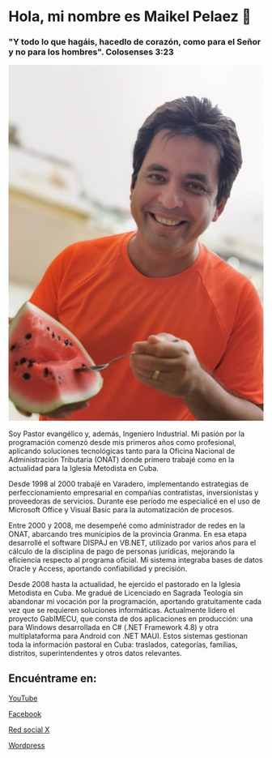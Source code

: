 # Hola, mi nombre es Maikel Pelaez 👋

### "Y todo lo que hagáis, hacedlo de corazón, como para el Señor y no para los hombres". Colosenses 3:23

![Saludos](mpmerd.jpeg)

Soy Pastor evangélico y, además, Ingeniero Industrial. Mi pasión por la programación comenzó desde mis primeros años como profesional, aplicando soluciones tecnológicas tanto para la Oficina Nacional de Administración Tributaria (ONAT) donde primero trabajé como en la actualidad para la Iglesia Metodista en Cuba.

Desde 1998 al 2000 trabajé en Varadero, implementando estrategias de perfeccionamiento empresarial en compañías contratistas, inversionistas y proveedoras de servicios. Durante ese período me especialicé en el uso de Microsoft Office y Visual Basic para la automatización de procesos.

Entre 2000 y 2008, me desempeñé como administrador de redes en la ONAT, abarcando tres municipios de la provincia Granma. En esa etapa desarrollé el software DISPAJ en VB.NET, utilizado por varios años para el cálculo de la disciplina de pago de personas jurídicas, mejorando la eficiencia respecto al programa oficial. Mi sistema integraba bases de datos Oracle y Access, aportando confiabilidad y precisión.

Desde 2008 hasta la actualidad, he ejercido el pastorado en la Iglesia Metodista en Cuba. Me gradué de Licenciado en Sagrada Teología sin abandonar mi vocación por la programación, aportando gratuitamente cada vez que se requieren soluciones informáticas. Actualmente lidero el proyecto GabIMECU, que consta de dos aplicaciones en producción: una para Windows desarrollada en C# (.NET Framework 4.8) y otra multiplataforma para Android con .NET MAUI. Estos sistemas gestionan toda la información pastoral en Cuba: traslados, categorías, familias, distritos, superintendentes y otros datos relevantes.


## Encuéntrame en:

[YouTube](https://youtube.com/@mpmerd)

[Facebook](https://facebook.com/maikel.pelaez)

[Red social X](https://x.com/maikelpelaez)

[Wordpress](https://avivador.wordpress.com)